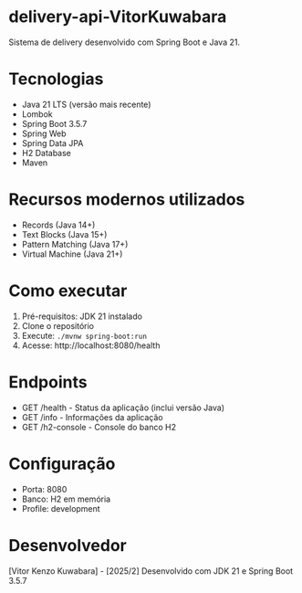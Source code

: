 # delivery-api-VitorKuwabara
Sistema de delivery desenvolvido com Spring Boot e Java 21.

# Tecnologias
- Java 21 LTS (versão mais recente)
- Lombok
- Spring Boot 3.5.7
- Spring Web
- Spring Data JPA
- H2 Database
- Maven

# Recursos modernos utilizados
- Records (Java 14+)
- Text Blocks (Java 15+)
- Pattern Matching (Java 17+)
- Virtual Machine (Java 21+)

# Como executar
1. Pré-requisitos: JDK 21 instalado
2. Clone o repositório
3. Execute: `./mvnw spring-boot:run`
4. Acesse: http://localhost:8080/health

# Endpoints
- GET /health - Status da aplicação (inclui versão Java)
- GET /info - Informações da aplicação
- GET /h2-console - Console do banco H2

# Configuração
- Porta: 8080
- Banco: H2 em memória
- Profile: development

# Desenvolvedor
[Vitor Kenzo Kuwabara] - [2025/2]
Desenvolvido com JDK 21 e Spring Boot 3.5.7